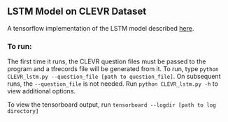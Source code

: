 ## LSTM Model on CLEVR Dataset

A tensorflow implementation of the LSTM model described [here](https://arxiv.org/pdf/1612.06890.pdf).

### To run:

The first time it runs, the CLEVR question files must be passed to the program and a tfrecords file will be generated from it. To run, type `python CLEVR_lstm.py --question_file [path to question_file]`. On subsequent runs, the `--question_file` is not needed. Run `python CLEVR_lstm.py -h` to view additional options.

To view the tensorboard output, run `tensorboard --logdir [path to log directory]`
